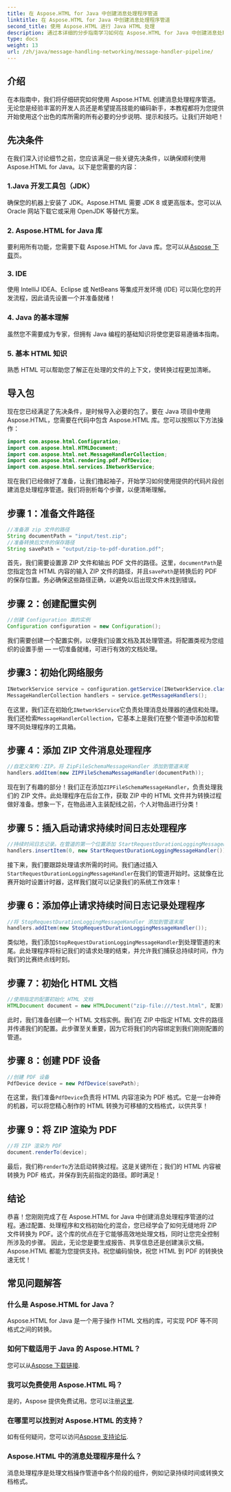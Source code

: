 ```yaml
---
title: 在 Aspose.HTML for Java 中创建消息处理程序管道
linktitle: 在 Aspose.HTML for Java 中创建消息处理程序管道
second_title: 使用 Aspose.HTML 进行 Java HTML 处理
description: 通过本详细的分步指南学习如何在 Aspose.HTML for Java 中创建消息处理程序管道。轻松将 ZIP 转换为 PDF。
type: docs
weight: 13
url: /zh/java/message-handling-networking/message-handler-pipeline/
---
```

## 介绍
在本指南中，我们将仔细研究如何使用 Aspose.HTML 创建消息处理程序管道。无论您是经验丰富的开发人员还是希望提高技能的编码新手，本教程都将为您提供开始使用这个出色的库所需的所有必要的分步说明、提示和技巧。让我们开始吧！
## 先决条件
在我们深入讨论细节之前，您应该满足一些关键先决条件，以确保顺利使用 Aspose.HTML for Java。以下是您需要的内容：
### 1.Java 开发工具包（JDK）
确保您的机器上安装了 JDK。Aspose.HTML 需要 JDK 8 或更高版本。您可以从 Oracle 网站下载它或采用 OpenJDK 等替代方案。
### 2. Aspose.HTML for Java 库
要利用所有功能，您需要下载 Aspose.HTML for Java 库。您可以从[Aspose 下载](https://releases.aspose.com/html/java/)页。
### 3. IDE
使用 IntelliJ IDEA、Eclipse 或 NetBeans 等集成开发环境 (IDE) 可以简化您的开发流程，因此请先设置一个并准备就绪！
### 4. Java 的基本理解
虽然您不需要成为专家，但拥有 Java 编程的基础知识将使您更容易遵循本指南。
### 5. 基本 HTML 知识
熟悉 HTML 可以帮助您了解正在处理的文件的上下文，使转换过程更加清晰。
## 导入包
现在您已经满足了先决条件，是时候导入必要的包了。要在 Java 项目中使用 Aspose.HTML，您需要在代码中包含 Aspose.HTML 库。您可以按照以下方法操作：
```java
import com.aspose.html.Configuration;
import com.aspose.html.HTMLDocument;
import com.aspose.html.net.MessageHandlerCollection;
import com.aspose.html.rendering.pdf.PdfDevice;
import com.aspose.html.services.INetworkService;
```
现在我们已经做好了准备，让我们撸起袖子，开始学习如何使用提供的代码片段创建消息处理程序管道。我们将剖析每个步骤，以便清晰理解。
## 步骤 1：准备文件路径

```java
//准备源 zip 文件的路径
String documentPath = "input/test.zip";
//准备转换后文件的保存路径
String savePath = "output/zip-to-pdf-duration.pdf";
```

首先，我们需要设置源 ZIP 文件和输出 PDF 文件的路径。这里，`documentPath`是您指定包含 HTML 内容的输入 ZIP 文件的路径，并且`savePath`是转换后的 PDF 的保存位置。务必确保这些路径正确，以避免以后出现文件未找到错误。
## 步骤 2：创建配置实例

```java
//创建 Configuration 类的实例
Configuration configuration = new Configuration();
```

我们需要创建一个配置实例，以便我们设置文档及其处理管道。将配置类视为您组织的设置手册 — 一切准备就绪，可进行有效的文档处理。
## 步骤3：初始化网络服务

```java
INetworkService service = configuration.getService(INetworkService.class);
MessageHandlerCollection handlers = service.getMessageHandlers();
```

在这里，我们正在初始化`INetworkService`它负责处理消息处理器的通信和处理。我们还检索`MessageHandlerCollection`，它基本上是我们在整个管道中添加和管理不同处理程序的工具箱。
## 步骤 4：添加 ZIP 文件消息处理程序

```java
//自定义架构：ZIP。将 ZipFileSchemaMessageHandler 添加到管道末尾
handlers.addItem(new ZIPFileSchemaMessageHandler(documentPath));
```

现在到了有趣的部分！我们正在添加`ZIPFileSchemaMessageHandler`，负责处理我们的 ZIP 文件。此处理程序在后台工作，获取 ZIP 中的 HTML 文件并为转换过程做好准备。想象一下，在物品进入主装配线之前，个人对物品进行分类！
## 步骤 5：插入启动请求持续时间日志处理程序

```java
//持续时间日志记录。在管道的第一个位置添加 StartRequestDurationLoggingMessageHandler
handlers.insertItem(0, new StartRequestDurationLoggingMessageHandler());
```

接下来，我们要跟踪处理请求所需的时间。我们通过插入`StartRequestDurationLoggingMessageHandler`在我们的管道开始时。这就像在比赛开始时设置计时器，这样我们就可以记录我们的系统工作效率！
## 步骤 6：添加停止请求持续时间日志记录处理程序

```java
//将 StopRequestDurationLoggingMessageHandler 添加到管道末尾
handlers.addItem(new StopRequestDurationLoggingMessageHandler());
```

类似地，我们添加`StopRequestDurationLoggingMessageHandler`到处理管道的末尾。此处理程序将标记我们的请求处理的结束，并允许我们捕获总持续时间，作为我们的比赛终点线时刻。
## 步骤 7：初始化 HTML 文档

```java
//使用指定的配置初始化 HTML 文档
HTMLDocument document = new HTMLDocument("zip-file:///test.html", 配置);
```

此时，我们准备创建一个 HTML 文档实例。我们在 ZIP 中指定 HTML 文件的路径并传递我们的配置。此步骤至关重要，因为它将我们的内容绑定到我们刚刚配置的管道。
## 步骤 8：创建 PDF 设备

```java
//创建 PDF 设备
PdfDevice device = new PdfDevice(savePath);
```

在这里，我们准备`PdfDevice`负责将 HTML 内容渲染为 PDF 格式。它是一台神奇的机器，可以将您精心制作的 HTML 转换为可移植的文档格式，以供共享！
## 步骤 9：将 ZIP 渲染为 PDF

```java
//将 ZIP 渲染为 PDF
document.renderTo(device);
```

最后，我们称`renderTo`方法启动转换过程。这是关键所在；我们的 HTML 内容被转换为 PDF 格式，并保存到先前指定的路径。即时满足！
## 结论
恭喜！您刚刚完成了在 Aspose.HTML for Java 中创建消息处理程序管道的过程。通过配置、处理程序和文档初始化的混合，您已经学会了如何无缝地将 ZIP 文件转换为 PDF。这个库的优点在于它能够高效地处理文档，同时让您完全控制所涉及的步骤。 
因此，无论您是要生成报告、共享信息还是创建演示文稿，Aspose.HTML 都能为您提供支持。祝您编码愉快，祝您 HTML 到 PDF 的转换快速无忧！
## 常见问题解答
### 什么是 Aspose.HTML for Java？
Aspose.HTML for Java 是一个用于操作 HTML 文档的库，可实现 PDF 等不同格式之间的转换。
### 如何下载适用于 Java 的 Aspose.HTML？
您可以从[Aspose 下载链接](https://releases.aspose.com/html/java/).
### 我可以免费使用 Aspose.HTML 吗？
是的，Aspose 提供免费试用。您可以注册[这里](https://releases.aspose.com/).
### 在哪里可以找到对 Aspose.HTML 的支持？
如有任何疑问，您可以访问[Aspose 支持论坛](https://forum.aspose.com/c/html/29).
### Aspose.HTML 中的消息处理程序是什么？
消息处理程序是处理文档操作管道中各个阶段的组件，例如记录持续时间或转换文档格式。